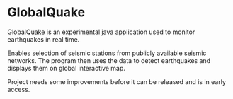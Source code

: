 # GlobalQuake

GlobalQuake is an experimental java application used to monitor earthquakes in real time.

Enables selection of seismic stations from publicly available seismic networks. 
The program then uses the data to detect earthquakes and displays them on global interactive map.

Project needs some improvements before it can be released and is in early access.
